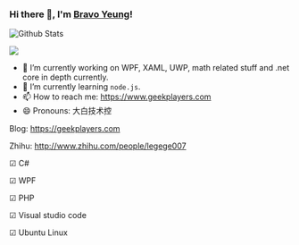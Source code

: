 ### Hi there 👋, I'm [Bravo Yeung](https://geekplayers.com)!

![Github Stats](https://github-readme-stats.vercel.app/api?username=yanglr&show_icons=true)

<a title="Hits" target="_blank" href="https://github.com/yanglr/yanglr"><img src="https://hits.b3log.org/mzlogin/yanglr.svg"></a>

<!--
**yanglr/yanglr** is a ✨ _special_ ✨ repository because its `README.md` (this file) appears on your GitHub profile.

Here are some ideas to get you started:

- 🔭 I’m currently working on WPF, XAML, UWP, math related stuff and .net core in depth currently.
- 🌱 I’m currently learning `node.js`.
- 👯 
- 🤔 
- 💬 
- 📫 How to reach me: https://www.geekplayers.com
- 😄 Pronouns: 大白技术控
- ⚡ Fun fact: ...
-->

- 🔭 I’m currently working on WPF, XAML, UWP, math related stuff and .net core in depth currently.
- 🌱 I’m currently learning `node.js`.
- 📫 How to reach me: https://www.geekplayers.com
- 😄 Pronouns: 大白技术控

Blog: https://geekplayers.com

Zhihu: http://www.zhihu.com/people/legege007

☑ C# 

☑ WPF

☑ PHP

☑ Visual studio code 

☑ Ubuntu Linux
